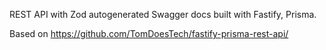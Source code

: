 REST API with Zod autogenerated Swagger docs built with Fastify, Prisma.

Based on https://github.com/TomDoesTech/fastify-prisma-rest-api/
